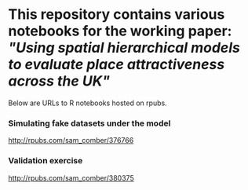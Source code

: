 # This repository contains various notebooks for the working paper: *"Using spatial hierarchical models to evaluate place attractiveness across the UK"*

Below are URLs to R notebooks hosted on rpubs.

### Simulating fake datasets under the model

<a href="http://rpubs.com/sam_comber/376766" target="_blank">http://rpubs.com/sam_comber/376766</a>


### Validation exercise

<a href="http://rpubs.com/sam_comber/380375" target="_blank">http://rpubs.com/sam_comber/380375</a>
